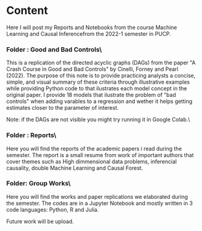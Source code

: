 # Content
Here I will post my Reports and Notebooks from the course Machine Learning and Causal Inferencefrom the 2022-1 semester in PUCP.

### Folder : Good and Bad Controls\
This is a replication of the directed acyclic graphs (DAGs) from the paper "A Crash Course in Good and Bad Controls" by Cinelli, Forney and Pearl (2022). The purpose of this note is to provide practicing analysts a concise, simple,
and visual summary of these criteria through illustrative examples while providing Python code to that ilustrates each model concept in the original paper.
I provide 18 models that ilustrate the problem of "bad controls" when adding varables to a regression and wether it helps
getting estimates closer to the parameter of interest.

Note: if the DAGs are not visible you might try running it in Google Colab.\

### Folder : Reports\
Here you will find the reports of the academic papers i read during the semester. The report is a small resume from work of important authors that cover themes such as High dimmensional data problems, inferencial causality, double Machine Learning and Causal Forest.

### Folder: Group Works\
Here you will find the works and paper replications we elaborated during the semester. The codes are in a Jupyter Notebook and mostly written in 3 code languages: Python, R and Julia.

Future work will be upload.
